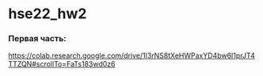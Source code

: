 # hse22_hw2
### Первая часть:
https://colab.research.google.com/drive/1l3rNS8tXeHWPaxYD4bw6I1prJT4TTZQN#scrollTo=FaTs183wd0z6
